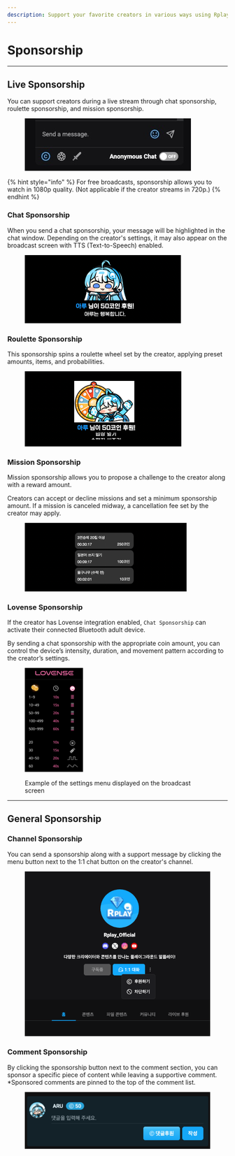 ```yaml
---
description: Support your favorite creators in various ways using Rplay Coins.
---
```


# Sponsorship

***

## Live Sponsorship

You can support creators during a live stream through chat sponsorship, roulette sponsorship, and mission sponsorship.

<figure><img src="../.gitbook/assets/CE5CB755-F1C1-441D-AABE-ABC58584BE46_4_5005_c.jpeg" alt=""><figcaption></figcaption></figure>

{% hint style="info" %}
For free broadcasts, sponsorship allows you to watch in 1080p quality. (Not applicable if the creator streams in 720p.)
{% endhint %}

### Chat Sponsorship

When you send a chat sponsorship, your message will be highlighted in the chat window. Depending on the creator's settings, it may also appear on the broadcast screen with TTS (Text-to-Speech) enabled.

<figure><img src="../.gitbook/assets/image (108).png" alt="" width="357"><figcaption></figcaption></figure>

### Roulette Sponsorship

This sponsorship spins a roulette wheel set by the creator, applying preset amounts, items, and probabilities.

<figure><img src="../.gitbook/assets/image (109).png" alt="" width="358"><figcaption></figcaption></figure>

### Mission Sponsorship

Mission sponsorship allows you to propose a challenge to the creator along with a reward amount.

Creators can accept or decline missions and set a minimum sponsorship amount. If a mission is canceled midway, a cancellation fee set by the creator may apply.

<figure><img src="../.gitbook/assets/image (110).png" alt="" width="370"><figcaption></figcaption></figure>

### Lovense Sponsorship

If the creator has Lovense integration enabled, `Chat Sponsorship` can activate their connected Bluetooth adult device.

By sending a chat sponsorship with the appropriate coin amount, you can control the device’s intensity, duration, and movement pattern according to the creator’s settings.

<figure><img src="../.gitbook/assets/image (2).png" alt="" width="133"><figcaption><p>Example of the settings menu displayed on the broadcast screen</p></figcaption></figure>

***

## General Sponsorship

### Channel Sponsorship

You can send a sponsorship along with a support message by clicking the menu button next to the 1:1 chat button on the creator's channel.

<figure><img src="../.gitbook/assets/image (106).png" alt="" width="434"><figcaption></figcaption></figure>

### Comment Sponsorship

By clicking the sponsorship button next to the comment section, you can sponsor a specific piece of content while leaving a supportive comment.\
\*Sponsored comments are pinned to the top of the comment list.

<figure><img src="../.gitbook/assets/image (107).png" alt=""><figcaption></figcaption></figure>
